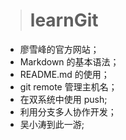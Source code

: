 > # learnGit

* 廖雪峰的官方网站；
* Markdown 的基本语法；
* README.md 的使用；
* git remote 管理主机名；
* 在双系统中使用 push;
* 利用分支多人协作开发；
* 吴小涛到此一游;
